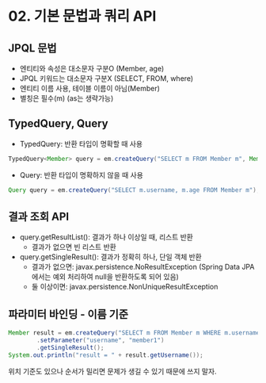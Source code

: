 # 02. 기본 문법과 쿼리 API
## JPQL 문법
- 엔티티와 속성은 대소문자 구분O (Member, age)
- JPQL 키워드는 대소문자 구분X (SELECT, FROM, where)
- 엔티티 이름 사용, 테이블 이름이 아님(Member)
- 별칭은 필수(m) (as는 생략가능)

## TypedQuery, Query
- TypedQuery: 반환 타입이 명확할 때 사용
```java
TypedQuery<Member> query = em.createQuery("SELECT m FROM Member m", Member.class);
```
- Query: 반환 타입이 명확하지 않을 때 사용
```java
Query query = em.createQuery("SELECT m.username, m.age FROM Member m");
```

## 결과 조회 API
- query.getResultList(): 결과가 하나 이상일 때, 리스트 반환
  - 결과가 없으면 빈 리스트 반환
- query.getSingleResult(): 결과가 정확히 하나, 단일 객체 반환
  - 결과가 없으면: javax.persistence.NoResultException (Spring Data JPA에서는 예외 처리하여 null을 반환하도록 되어 있음)
  - 둘 이상이면: javax.persistence.NonUniqueResultException
 
## 파라미터 바인딩 - 이름 기준
```java
Member result = em.createQuery("SELECT m FROM Member m WHERE m.username = :username", Member.class)
        .setParameter("username", "member1")
        .getSingleResult();
System.out.println("result = " + result.getUsername());
```
위치 기준도 있으나 순서가 밀리면 문제가 생길 수 있기 때문에 쓰지 말자.

